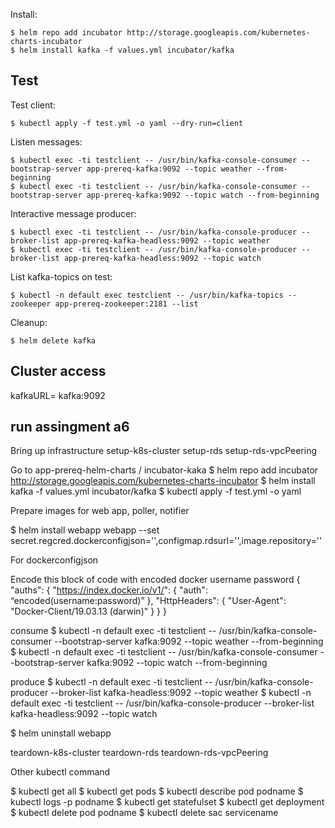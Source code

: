 Install:
```
$ helm repo add incubator http://storage.googleapis.com/kubernetes-charts-incubator
$ helm install kafka -f values.yml incubator/kafka
```

## Test
Test client:
```
$ kubectl apply -f test.yml -o yaml --dry-run=client
```

Listen messages:
```
$ kubectl exec -ti testclient -- /usr/bin/kafka-console-consumer --bootstrap-server app-prereq-kafka:9092 --topic weather --from-beginning
$ kubectl exec -ti testclient -- /usr/bin/kafka-console-consumer --bootstrap-server app-prereq-kafka:9092 --topic watch --from-beginning
```

Interactive message producer:
```
$ kubectl exec -ti testclient -- /usr/bin/kafka-console-producer --broker-list app-prereq-kafka-headless:9092 --topic weather
$ kubectl exec -ti testclient -- /usr/bin/kafka-console-producer --broker-list app-prereq-kafka-headless:9092 --topic watch
```

List kafka-topics on test:
```
$ kubectl -n default exec testclient -- /usr/bin/kafka-topics --zookeeper app-prereq-zookeeper:2181 --list
```

Cleanup:
```
$ helm delete kafka
```

## Cluster access
kafkaURL= kafka:9092


## run assingment a6
Bring up infrastructure
setup-k8s-cluster
setup-rds
setup-rds-vpcPeering

Go to app-prereq-helm-charts / incubator-kaka
$ helm repo add incubator http://storage.googleapis.com/kubernetes-charts-incubator
$ helm install kafka -f values.yml incubator/kafka
$ kubectl apply -f test.yml -o yaml


Prepare images for web app, poller, notifier

$ helm install webapp webapp  --set secret.regcred.dockerconfigjson='<dockerconfig>',configmap.rdsurl='<dbinstance-endpoint>',image.repository='<image-name>'

For dockerconfigjson 

Encode this block of code with encoded docker username password
{
    "auths": {
        "https://index.docker.io/v1/": {
            "auth": “encoded(username:password)”
        },
        "HttpHeaders": {
            "User-Agent": "Docker-Client/19.03.13 (darwin)"
        }
    }
}

consume 
$ kubectl -n default exec -ti testclient -- /usr/bin/kafka-console-consumer --bootstrap-server kafka:9092 --topic weather --from-beginning
$ kubectl -n default exec -ti testclient -- /usr/bin/kafka-console-consumer --bootstrap-server kafka:9092 --topic watch --from-beginning

produce
$ kubectl -n default exec -ti testclient -- /usr/bin/kafka-console-producer --broker-list kafka-headless:9092 --topic weather
$ kubectl -n default exec -ti testclient -- /usr/bin/kafka-console-producer --broker-list kafka-headless:9092 --topic watch


$ helm uninstall webapp
  
teardown-k8s-cluster
teardown-rds
teardown-rds-vpcPeering



Other kubectl command 

$ kubectl get all
$ kubectl get pods
$ kubectl describe pod podname
$ kubectl logs -p podname
$ kubectl get statefulset
$ kubectl get deployment
$ kubectl delete pod podname
$ kubectl delete sac servicename
